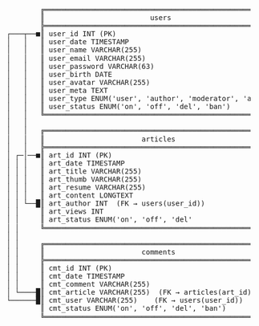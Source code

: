 <pre style="line-height: 1.15;">
          ╔════════════════════════════════════════════════════════╗
          ║                         users                          ║
          ╠════════════════════════════════════════════════════════╣
  ┌───┬──■║ user_id INT (PK)                                       ║
  │   │   ║ user_date TIMESTAMP                                    ║
  │   │   ║ user_name VARCHAR(255)                                 ║
  │   │   ║ user_email VARCHAR(255)                                ║
  │   │   ║ user_password VARCHAR(63)                              ║
  │   │   ║ user_birth DATE                                        ║
  │   │   ║ user_avatar VARCHAR(255)                               ║
  │   │   ║ user_meta TEXT                                         ║
  │   │   ║ user_type ENUM('user', 'author', 'moderator', 'admin') ║
  │   │   ║ user_status ENUM('on', 'off', 'del', 'ban')            ║
  │   │   ╚════════════════════════════════════════════════════════╝
  │   │   
  │   │   ╔════════════════════════════════════════════════════════╗
  │   │   ║                       articles                         ║
  │   │   ╠════════════════════════════════════════════════════════╣
  │ ┌─│──■║ art_id INT (PK)                                        ║
  │ │ │   ║ art_date TIMESTAMP                                     ║
  │ │ │   ║ art_title VARCHAR(255)                                 ║
  │ │ │   ║ art_thumb VARCHAR(255)                                 ║
  │ │ │   ║ art_resume VARCHAR(255)                                ║
  │ │ │   ║ art_content LONGTEXT                                   ║
  │ │ └──█║ art_author INT  (FK → users(user_id))                  ║
  │ │     ║ art_views INT                                          ║
  │ │     ║ art_status ENUM('on', 'off', 'del'                     ║
  │ │     ╚════════════════════════════════════════════════════════╝
  │ │     
  │ │     ╔════════════════════════════════════════════════════════╗
  │ │     ║                       comments                         ║
  │ │     ╠════════════════════════════════════════════════════════╣
  │ │     ║ cmt_id INT (PK)                                        ║
  │ │     ║ cmt_date TIMESTAMP                                     ║
  │ │     ║ cmt_comment VARCHAR(255)                               ║
  │ └────█║ cmt_article VARCHAR(255)  (FK → articles(art_id))      ║
  └──────█║ cmt_user VARCHAR(255)    (FK → users(user_id))         ║
          ║ cmt_status ENUM('on', 'off', 'del', 'ban')             ║
          ╚════════════════════════════════════════════════════════╝
</pre>
